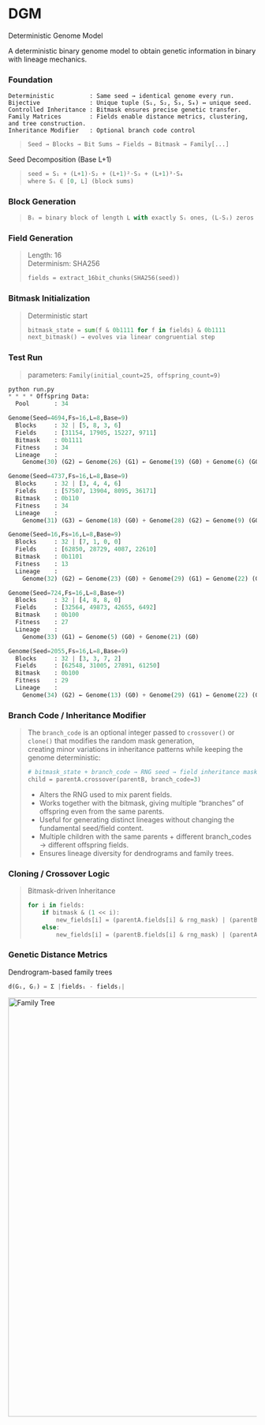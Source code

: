 # DGM
Deterministic Genome Model

A deterministic binary genome model to obtain genetic information in binary with lineage mechanics.  

### Foundation
```csv
Deterministic          : Same seed → identical genome every run.  
Bijective              : Unique tuple (S₁, S₂, S₃, S₄) ↔ unique seed.  
Controlled Inheritance : Bitmask ensures precise genetic transfer.  
Family Matrices        : Fields enable distance metrics, clustering, and tree construction.  
Inheritance Modifier   : Optional branch code control  
```

>```py
>Seed → Blocks → Bit Sums → Fields → Bitmask → Family[...]
>```

Seed Decomposition (Base L+1)
>```py
>seed = S₁ + (L+1)·S₂ + (L+1)²·S₃ + (L+1)³·S₄
>where Sᵢ ∈ [0, L] (block sums)
>```

### Block Generation
>```py
>Bᵢ = binary block of length L with exactly Sᵢ ones, (L-Sᵢ) zeros
>```

### Field Generation  
>Length: 16  
>Determinism: SHA256  
>```py
>fields = extract_16bit_chunks(SHA256(seed))
>```

### Bitmask Initialization
> Deterministic start
> ```py
> bitmask_state = sum(f & 0b1111 for f in fields) & 0b1111  
> next_bitmask() → evolves via linear congruential step
> ```

### Test Run
> parameters: `Family(initial_count=25, offspring_count=9)`

```py
python run.py
* * * * Offspring Data:
  Pool       : 34

Genome(Seed=4694,Fs=16,L=8,Base=9)
  Blocks     : 32 | [5, 8, 3, 6]
  Fields     : [31154, 17905, 15227, 9711]
  Bitmask    : 0b1111
  Fitness    : 34
  Lineage    :
    Genome(30) (G2) ← Genome(26) (G1) ← Genome(19) (G0) + Genome(6) (G0) + Genome(25) (G0)

Genome(Seed=4737,Fs=16,L=8,Base=9)
  Blocks     : 32 | [3, 4, 4, 6]
  Fields     : [57507, 13904, 8095, 36171]
  Bitmask    : 0b110
  Fitness    : 34
  Lineage    :
    Genome(31) (G3) ← Genome(18) (G0) + Genome(28) (G2) ← Genome(9) (G0) + Genome(26) (G1) ← Genome(19) (G0) + Genome(6) (G0)

Genome(Seed=16,Fs=16,L=8,Base=9)
  Blocks     : 32 | [7, 1, 0, 0]
  Fields     : [62850, 28729, 4087, 22610]
  Bitmask    : 0b1101
  Fitness    : 13
  Lineage    :
    Genome(32) (G2) ← Genome(23) (G0) + Genome(29) (G1) ← Genome(22) (G0) + Genome(12) (G0)

Genome(Seed=724,Fs=16,L=8,Base=9)
  Blocks     : 32 | [4, 8, 8, 0]
  Fields     : [32564, 49873, 42655, 6492]
  Bitmask    : 0b100
  Fitness    : 27
  Lineage    :
    Genome(33) (G1) ← Genome(5) (G0) + Genome(21) (G0)

Genome(Seed=2055,Fs=16,L=8,Base=9)
  Blocks     : 32 | [3, 3, 7, 2]
  Fields     : [62548, 31005, 27891, 61250]
  Bitmask    : 0b100
  Fitness    : 29
  Lineage    :
    Genome(34) (G2) ← Genome(13) (G0) + Genome(29) (G1) ← Genome(22) (G0) + Genome(12) (G0)
  ```


### Branch Code / Inheritance Modifier
> The `branch_code` is an optional integer passed to `crossover()` or `clone()` that modifies the random mask generation,  
> creating minor variations in inheritance patterns while keeping the genome deterministic:
> ```py
> # bitmask_state + branch_code → RNG seed → field inheritance mask
> child = parentA.crossover(parentB, branch_code=3)
> ```
> - Alters the RNG used to mix parent fields.  
> - Works together with the bitmask, giving multiple “branches” of offspring even from the same parents.  
> - Useful for generating distinct lineages without changing the fundamental seed/field content.  
> - Multiple children with the same parents + different branch_codes → different offspring fields.  
> - Ensures lineage diversity for dendrograms and family trees.  

### Cloning / Crossover Logic
> Bitmask-driven Inheritance
> ```py
> for i in fields:
>     if bitmask & (1 << i):
>         new_fields[i] = (parentA.fields[i] & rng_mask) | (parentB.fields[i] & ~rng_mask)
>     else:
>         new_fields[i] = (parentB.fields[i] & rng_mask) | (parentA.fields[i] & ~rng_mask)
> ```

### Genetic Distance Metrics
Dendrogram-based family trees
```py
d(Gᵢ, Gⱼ) = Σ |fieldsᵢ - fieldsⱼ|
```
<img width="850" alt="Family Tree" src="https://github.com/user-attachments/assets/75e8f07e-afef-4289-82a0-9f2b60e6a93e" />




